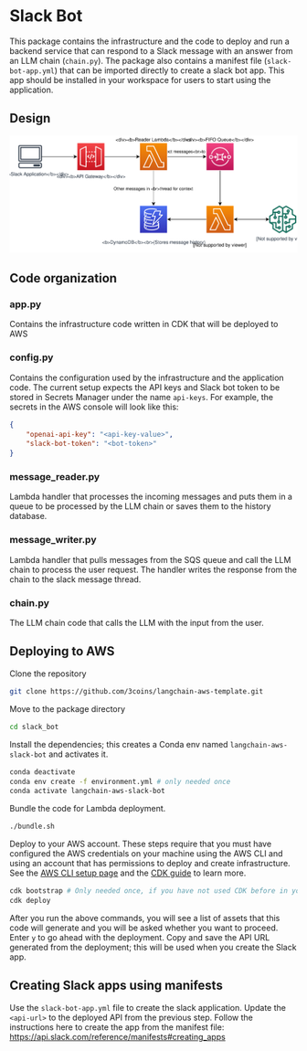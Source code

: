 # Slack Bot
This package contains the infrastructure and the code to deploy and run a backend service that can respond to a Slack message with an answer from an LLM chain (`chain.py`). The package also contains a manifest file (`slack-bot-app.yml`) that can be imported directly to create a slack bot app. This app should be installed in your workspace for users to start using the application.

## Design
![Slack Bot Design](./images/slack_bot_design.svg)

## Code organization
### app.py
Contains the infrastructure code written in CDK that will be deployed to AWS

### config.py
Contains the configuration used by the infrastructure and the application code. The current setup expects the API keys and Slack bot token to be stored in Secrets Manager under the name `api-keys`. For example, the secrets in the AWS console will look like this:
```json
{
    "openai-api-key": "<api-key-value>",
    "slack-bot-token": "<bot-token>"
}
```

### message_reader.py
Lambda handler that processes the incoming messages and puts them in a queue to be processed by the LLM chain or saves them to the history database. 

### message_writer.py
Lambda handler that pulls messages from the SQS queue and call the LLM chain to process the user request. The handler writes the response from the chain to the slack message thread.

### chain.py
The LLM chain code that calls the LLM with the input from the user.

## Deploying to AWS

Clone the repository
```bash
git clone https://github.com/3coins/langchain-aws-template.git
```

Move to the package directory
```bash
cd slack_bot
```

Install the dependencies; this creates a Conda env named `langchain-aws-slack-bot` and activates it.
```bash
conda deactivate
conda env create -f environment.yml # only needed once
conda activate langchain-aws-slack-bot
```

Bundle the code for Lambda deployment.
```bash
./bundle.sh
```

Deploy to your AWS account. These steps require that you must have configured the AWS credentials on your machine using the AWS CLI and using an account that has permissions to deploy and create infrastructure. See the [AWS CLI setup page](https://docs.aws.amazon.com/cli/latest/userguide/getting-started-prereqs.html) and the [CDK guide](https://docs.aws.amazon.com/cdk/v2/guide/getting_started.html) to learn more.
```bash
cdk bootstrap # Only needed once, if you have not used CDK before in your account
cdk deploy
```
After you run the above commands, you will see a list of assets that this code will generate and you will be asked whether you want to proceed. Enter `y` to go ahead with the deployment. Copy and save the API URL generated from the deployment; this will be used when you create the Slack app.

## Creating Slack apps using manifests
Use the `slack-bot-app.yml` file to create the slack application. Update the `<api-url>` to the deployed API from the previous step. Follow the instructions here to create the app from the manifest file:
https://api.slack.com/reference/manifests#creating_apps


